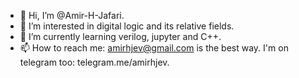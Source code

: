 - 👋 Hi, I’m @Amir-H-Jafari.
- 👀 I’m interested in digital logic and its relative fields.
- 🌱 I’m currently learning verilog, jupyter and C++.
- 📫 How to reach me: amirhjev@gmail.com is the best way. I'm on telegram too: telegram.me/amirhjev.

<!---
Amir-H-Jafari/Amir-H-Jafari is a ✨ special ✨ repository because its `README.md` (this file) appears on your GitHub profile.
You can click the Preview link to take a look at your changes.
--->
